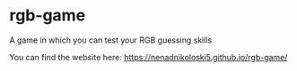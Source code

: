 # rgb-game
A game in which you can test your RGB guessing skills

You can find the website here: https://nenadnikoloski5.github.io/rgb-game/
